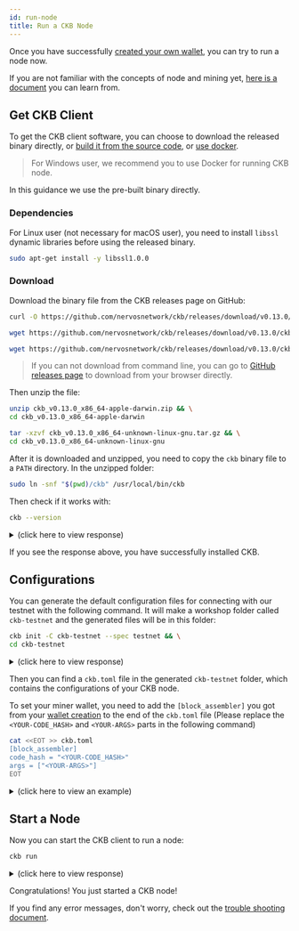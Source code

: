 ```yaml
---
id: run-node
title: Run a CKB Node
---
```


Once you have successfully [created your own wallet](wallet), you can try to run a node now.

If you are not familiar with the concepts of node and mining yet, [here is a document](../basic-concepts/node-mining) you can learn from.

## Get CKB Client

To get the CKB client software, you can choose to download the released binary directly, or [build it from the source code](../dev-guide/compile), or [use docker](https://github.com/nervosnetwork/ckb/blob/develop/docs/run-ckb-with-docker.md).

> For Windows user, we recommend you to use Docker for running CKB node.

In this guidance we use the pre-built binary directly.

### Dependencies

For Linux user (not necessary for macOS user), you need to install `libssl` dynamic libraries before using the released binary.

```bash
sudo apt-get install -y libssl1.0.0
```

### Download

Download the binary file from the CKB releases page on GitHub:

<!-- Todo: change the release version here -->

<!--DOCUSAURUS_CODE_TABS-->
<!--macOS-->
```bash
curl -O https://github.com/nervosnetwork/ckb/releases/download/v0.13.0/ckb_v0.13.0_x86_64-apple-darwin.zip
```
<!--Linux-->
```bash
wget https://github.com/nervosnetwork/ckb/releases/download/v0.13.0/ckb_v0.13.0_x86_64-unknown-linux-gnu.tar.gz
```
<!--CentOS-->
```bash
wget https://github.com/nervosnetwork/ckb/releases/download/v0.13.0/ckb_v0.13.0_x86_64-unknown-centos-gnu.tar.gz
```
<!--END_DOCUSAURUS_CODE_TABS-->

> If you can not download from command line, you can go to [GitHub releases page](https://github.com/nervosnetwork/ckb/releases/tag/v0.13.0) to download from your browser directly.

Then unzip the file:

<!--DOCUSAURUS_CODE_TABS-->
<!--macOS-->
```bash
unzip ckb_v0.13.0_x86_64-apple-darwin.zip && \
cd ckb_v0.13.0_x86_64-apple-darwin
```
<!--Linux-->
```bash
tar -xzvf ckb_v0.13.0_x86_64-unknown-linux-gnu.tar.gz && \
cd ckb_v0.13.0_x86_64-unknown-linux-gnu
```

<!--END_DOCUSAURUS_CODE_TABS-->

After it is downloaded and unzipped, you need to copy the `ckb` binary file to a `PATH` directory. In the unzipped folder:
```bash
sudo ln -snf "$(pwd)/ckb" /usr/local/bin/ckb
```

Then check if it works with:
```bash
ckb --version
```

<!-- Todo: change the response here -->

<details>
<summary>(click here to view response)</summary>
```bash
$ ckb --version
ckb 0.13.0 (rylai-v2 v0.13.0 2019-06-01)
```
</details>

If you see the response above, you have successfully installed CKB.

## Configurations
You can generate the default configuration files for connecting with our testnet with the following command. It will make a workshop folder called `ckb-testnet` and the generated files will be in this folder:
```bash
ckb init -C ckb-testnet --spec testnet && \
cd ckb-testnet
```

<details>
<summary>(click here to view response)</summary>
```bash
$ ckb init -C ckb-testnet --chain testnet && \
cd ckb-testnet
Initialized CKB directory in /Users/username/code/ckb-testnet
export ckb.toml
export ckb-miner.toml
```
</details>

Then you can find a `ckb.toml` file in the generated `ckb-testnet` folder, which contains the configurations of your CKB node.

To set your miner wallet, you need to add the `[block_assembler]` you got from your [wallet creation](wallet#create-wallet) to the end of the `ckb.toml` file (Please replace the `<YOUR-CODE_HASH>` and `<YOUR-ARGS>` parts in the following command)
```bash
cat <<EOT >> ckb.toml
[block_assembler]
code_hash = "<YOUR-CODE_HASH>"
args = ["<YOUR-ARGS>"]
EOT
```


<details>
<summary>(click here to view an example)</summary>
```bash
$ cat <<EOT >> ckb.toml
[block_assembler]
code_hash = "0x9e3b3557f11b2b3532ce352bfe8017e9fd11d154c4c7f9b7aaaa1e621b539a08"
args = ["0x7e6bccda0abe748eb5dc74be0e797662ae938036"]
EOT
```
</details>

## Start a Node

Now you can start the CKB client to run a node:
```bash
ckb run
```

<details>
<summary>(click here to view response)</summary>
```bash
$ ckb run
2019-05-18 08:06:37.246 +08:00 main INFO sentry  **Notice**: The ckb process will send stack trace to sentry on Rust panics. This is enabled by default before mainnet, which can be opted out by setting the option `dsn` to empty in the config file. The DSN is now https://48c6a88d92e246478e2d53b5917a887c@sentry.io/1422795
2019-05-18 08:06:37.257 +08:00 main INFO ckb_db::rocksdb  Initialize a new database
2019-05-18 08:06:37.385 +08:00 main INFO main  chain genesis hash: 0xaad9b82caa07f5989dfb8caa44927f0bab515a96ccaaceba82c7bea609fec205
2019-05-18 08:06:37.385 +08:00 main INFO network  Generate random key
2019-05-18 08:06:37.386 +08:00 main INFO network  write random secret key to "/Users/username/code/ckb-testnet/data/network/secret_key"
2019-05-18 08:06:37.391 +08:00 main INFO network  No peer in peer store, start seeding...
2019-05-18 08:06:37.392 +08:00 main INFO network  Listen on address: /ip4/0.0.0.0/tcp/8115/p2p/QmSbvRYNUujyEBEpRipdREfS8cqLxCSndDAWRDAE1Hms2H
2019-05-18 08:06:37.394 +08:00 tokio-runtime-worker-0 INFO network  p2p service event: ListenStarted { address: "/ip4/0.0.0.0/tcp/8115" }
2019-05-18 08:06:37.441 +08:00 tokio-runtime-worker-6 INFO network  SessionId(1) open, registry /ip4/47.111.169.36/tcp/8111/p2p/QmNQ4jky6uVqLDrPU7snqxARuNGWNLgSrTnssbRuy3ij2W success
```
</details>

Congratulations! You just started a CKB node!

If you find any error messages, don't worry, check out the [trouble shooting document](../references/troubleshooting).
